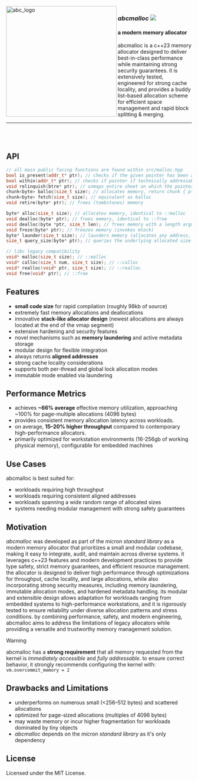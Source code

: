 <img align="left" style="width:300px" src="https://github.com/user-attachments/assets/2a9138b7-c521-4a32-b0c5-e5715627e88f" alt="abc_logo" width="300"/> 

<div align="left">

### *abcmalloc*  <img src="https://img.shields.io/badge/version-indev-green">

#### a modern memory allocator
abcmalloc is a c++23 memory allocator designed to deliver best-in-class performance while maintaining strong security guarantees. it is extensively tested, engineered for strong cache locality, and provides a buddy list–based allocation scheme for efficient space management and rapid block splitting & merging.

</div>



------

<br/>

<br/>

API
----
```cpp
// all main public facing functions are found within src/malloc.hpp
bool is_present(addr_t* ptr); // checks if the given pointer has been allocated
bool within(addr_t* ptr); // checks if pointer if technically addressable at any known page owned by abcmalloc
void relinquish(btre* ptr); // unmaps entire sheet on which the pointer lives (unsafe, use with caution)
chunk<byte> balloc(size_t size); // allocates memory, return chunk { ptr, len }
chunk<byte> fetch(size_t size); // equivalent as balloc
void retire(byte* ptr); // frees (tombstones) memory

byte* alloc(size_t size); // allocates memory, identical to ::malloc
void dealloc(byte* ptr); // frees memory, identical to ::free
void dealloc(byte *ptr, size_t len); // frees memory with a length argument
void freze(byte* ptr); // freezes memory (invokes mlock)
byte* launder(size_t size); // launders memory (allocates any address, even if already occupied - use for immutable structures only)
size_t query_size(byte* ptr); // queries the underlying allocated size of pointer

// libc legacy compatibility
void* malloc(size_t size); // ::malloc
void* calloc(size_t num, size_t size); // ::calloc
void* realloc(void* ptr, size_t size); // ::realloc
void free(void* ptr); // ::free
```



Features
--------
 - **small code size** for rapid compilation (roughly 98kb of source)
 - extremely fast memory allocations and deallocations
 - innovative **stack-like allocator design** (newest allocations are always located at the end of the vmap segment)
 - extensive hardening and security features
 - novel mechanisms such as **memory laundering** and active metadata storage
 - modular design for flexible integration
 - always returns **aligned addresses**
 - strong cache locality considerations
 - supports both per-thread and global lock allocation modes
 - immutable mode enabled via laundering

Performance Metrics
-------------------
- achieves **~66% average** effective memory utilization, approaching ~100% for page-multiple allocations (4096 bytes)
- provides consistent memory allocation latency across workloads.
- on average, **15–20% higher throughput** compared to contemporary high-performance allocators.
- primarily optimized for workstation environments (16-256gb of working physical memory), configurable for embedded machines

Use Cases
----------

abcmalloc is best suited for:

 - workloads requiring high throughput
 - workloads requiring consistent aligned addresses
 - workloads spanning a wide random range of allocated sizes
 - systems needing modular management with strong safety guarantees


Motivation
----------

<p align="justify"> 

*abcmalloc* was developed as part of the *micron standard library* as a modern memory allocator that prioritizes a small and modular codebase, making it easy to integrate, audit, and maintain across diverse systems. it leverages c++23 features and modern development practices to provide type safety, strict memory guarantees, and efficient resource management. the allocator is designed to deliver high performance through optimizations for throughput, cache locality, and large allocations, while also incorporating strong security measures, including memory laundering, immutable allocation modes, and hardened metadata handling. its modular and extensible design allows adaptation for workloads ranging from embedded systems to high-performance workstations, and it is rigorously tested to ensure reliability under diverse allocation patterns and stress conditions. by combining performance, safety, and modern engineering, abcmalloc aims to address the limitations of legacy allocators while providing a versatile and trustworthy memory management solution.

<p align="justify"> 

> [!WARNING]
> abcmalloc has a **strong requirement** that all memory requested from the kernel is *immediately accessible* and *fully addressable*. to ensure correct behavior, it strongly recommends configuring the kernel with:
> ``` vm.overcommit_memory = 2 ```

Drawbacks and Limitations
--------------------------
- underperforms on numerous small (<256–512 bytes) and scattered allocations
- optimized for page-sized allocations (multiples of 4096 bytes)
- may waste memory or incur higher fragmentation for workloads dominated by tiny objects
- *abcmalloc* depends on the *micron standard library* as it's only dependency
  
 

## License
Licensed under the MIT License.
